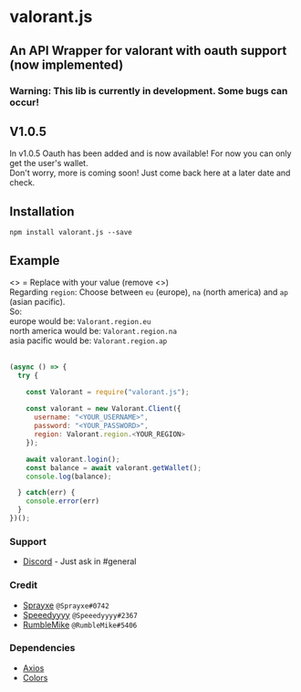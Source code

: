 # valorant.js
## An API Wrapper for valorant with oauth support (now implemented)
### Warning: This lib is currently in development. Some bugs can occur!

## V1.0.5
In v1.0.5 Oauth has been added and is now available! For now you can only get the user's wallet.\
Don't worry, more is coming soon! Just come back here at a later date and check.

## Installation
```npm install valorant.js --save```

## Example 
<> = Replace with your value (remove <>)\
Regarding `region`: Choose between `eu` (europe), `na` (north america) and `ap` (asian pacific).\
So:\
europe would be: `Valorant.region.eu`\
north america would be: `Valorant.region.na`\
asia pacific would be: `Valorant.region.ap`\
</br>

```js
(async () => {
  try {

    const Valorant = require("valorant.js");
  
    const valorant = new Valorant.Client({
      username: "<YOUR_USERNAME>",
      password: "<YOUR_PASSWORD>",
      region: Valorant.region.<YOUR_REGION>
    });

    await valorant.login();
    const balance = await valorant.getWallet();
    console.log(balance);

  } catch(err) {
    console.error(err)
  }
})();
```

### Support
* [Discord](https://discord.gg/q37Dfyn) - Just ask in #general

### Credit
* [Sprayxe](https://twitter.com/Sprayxe_) `@Sprayxe#0742`
* [Speeedyyyy](https://twitter.com/Speeedyyyytv) `@Speeedyyyy#2367`
* [RumbleMike](https://twitter.com/RumbleMikee) `@RumbleMike#5406`

### Dependencies
* [Axios](https://www.npmjs.com/package/axios)
* [Colors](https://www.npmjs.com/package/colors)

